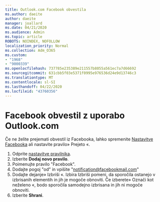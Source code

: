 ```yaml
---
title: Outlook.com Facebook obvestila
ms.author: daeite
author: daeite
manager: joallard
ms.date: 04/21/2020
ms.audience: Admin
ms.topic: article
ROBOTS: NOINDEX, NOFOLLOW
localization_priority: Normal
ms.collection: Adm_O365
ms.custom:
- "1968"
- "9000339"
ms.openlocfilehash: 737785e235389e211557b8055a561ec7a7d66692
ms.sourcegitcommit: 631cbb5f03e5371f0995e976536d24e9d13746c3
ms.translationtype: MT
ms.contentlocale: sl-SI
ms.lasthandoff: 04/22/2020
ms.locfileid: "43760356"
---
```

# <a name="facebook-notifications-using-outlookcom"></a>Facebook obvestil z uporabo Outlook.com

Če ne želite prejemati obvestil iz Facebooka, lahko spremenite [Nastavitve Facebooka](https://aka.ms/facebook-notifications-settings) ali nastavite pravilo» Prejeto «.

1. Odprite [nastavitve pravilnika](https://outlook.live.com/mail/options/mail/rules/inboxRules).
1. Izberite **Dodaj novo pravilo**.
1. Poimenujte pravilo "Facebook".
1. Dodajte pogoj "od" in vpišite "notification@facebookmail.com"
1. Dodajte dejanje» Izbriši «. Izbira Izbriši pomeni, da sporočila ostanejo v izbrisanih elementih in jih je mogoče obnoviti. Če izberete» Označi kot neželeno «, bodo sporočila samodejno izbrisana in jih ni mogoče obnoviti.
1. Izberite **Shrani**.